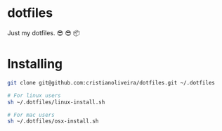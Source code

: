 # dotfiles
Just my dotfiles. :sunglasses: :sunglasses: :package:

# Installing
```bash
git clone git@github.com:cristianoliveira/dotfiles.git ~/.dotfiles

# For linux users
sh ~/.dotfiles/linux-install.sh

# For mac users
sh ~/.dotfiles/osx-install.sh
```
